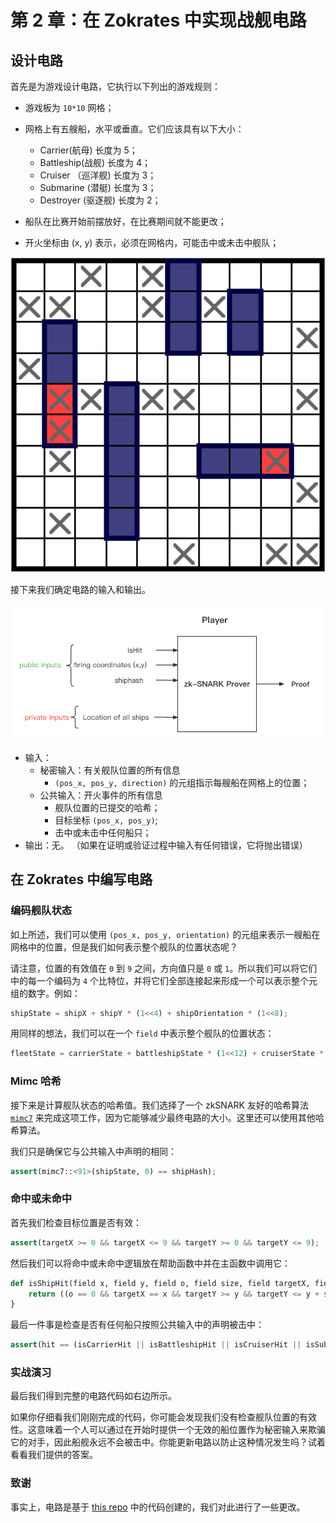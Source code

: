 # 第 2 章：在 Zokrates 中实现战舰电路

## 设计电路

首先是为游戏设计电路，它执行以下列出的游戏规则：

- 游戏板为 `10*10` 网格；
- 网格上有五艘船，水平或垂直。它们应该具有以下大小：
    * Carrier(航母) 长度为 5；
    * Battleship(战舰) 长度为 4；
    * Cruiser （巡洋舰) 长度为 3；
    * Submarine (潜艇) 长度为 3；
    * Destroyer (驱逐舰) 长度为 2；

- 船队在比赛开始前摆放好，在比赛期间就不能更改；

- 开火坐标由 (x, y) 表示，必须在网格内，可能击中或未击中舰队；

<img src="https://github.com/sCrypt-Inc/image-hosting/blob/master/learn-scrypt-courses/course-02/04.png?raw=true" width="600">


接下来我们确定电路的输入和输出。

<img src="https://github.com/sCrypt-Inc/image-hosting/blob/master/learn-scrypt-courses/course-02/11.png?raw=true" width="600">

- 输入：
    * 秘密输入：有关舰队位置的所有信息
        * `(pos_x, pos_y, direction)` 的元组指示每艘船在网格上的位置；
    * 公共输入：开火事件的所有信息
        * 舰队位置的已提交的哈希；
        * 目标坐标 `(pos_x, pos_y)`;
        * 击中或未击中任何船只；
- 输出：无。 （如果在证明或验证过程中输入有任何错误，它将抛出错误）

## 在 Zokrates 中编写电路

### 编码舰队状态

如上所述，我们可以使用 `(pos_x, pos_y, orientation)` 的元组来表示一艘船在网格中的位置，但是我们如何表示整个舰队的位置状态呢？

请注意，位置的有效值在 `0` 到 `9` 之间，方向值只是 `0` 或 `1`。所以我们可以将它们中的每一个编码为 `4` 个比特位，并将它们全部连接起来形成一个可以表示整个元组的数字。例如：

```python
shipState = shipX + shipY * (1<<4) + shipOrientation * (1<<8);
```

用同样的想法，我们可以在一个 `field` 中表示整个舰队的位置状态：

```python
fleetState = carrierState + battleshipState * (1<<12) + cruiserState * (1<<24) + submarineState * (1<<36) + destroyerState * (1<<48);
```

### Mimc 哈希

接下来是计算舰队状态的哈希值。我们选择了一个 zkSNARK 友好的哈希算法 [`mimc7`](https://xiaohuiliu.medium.com/zk-friendly-hash-function-mimc-in-bitcoin-1236783d7f64) 来完成这项工作，因为它能够减少最终电路的大小。这里还可以使用其他哈希算法。

我们只是确保它与公共输入中声明的相同：

```python
assert(mimc7::<91>(shipState, 0) == shipHash);
```

### 命中或未命中

首先我们检查目标位置是否有效：

```python
assert(targetX >= 0 && targetX <= 9 && targetY >= 0 && targetY <= 9);
```

然后我们可以将命中或未命中逻辑放在帮助函数中并在主函数中调用它：

```python
def isShipHit(field x, field y, field o, field size, field targetX, field targetY) -> bool {
    return ((o == 0 && targetX == x && targetY >= y && targetY <= y + size - 1) || (o == 1 && targetY == y && targetX >= x && targetX <= x + size - 1));
}
```

最后一件事是检查是否有任何船只按照公共输入中的声明被击中：

```python
assert(hit == (isCarrierHit || isBattleshipHit || isCruiserHit || isSubmarineHit || isDestroyerHit));
```


### 实战演习

最后我们得到完整的电路代码如右边所示。

如果你仔细看我们刚刚完成的代码，你可能会发现我们没有检查舰队位置的有效性。这意味着一个人可以通过在开始时提供一个无效的船位置作为秘密输入来欺骗它的对手，因此船舰永远不会被击中。你能更新电路以防止这种情况发生吗？试着看看我们提供的答案。

### 致谢

事实上，电路是基于 [this repo](https://github.com/tommymsz006/zkbattleship-circuit) 中的代码创建的，我们对此进行了一些更改。